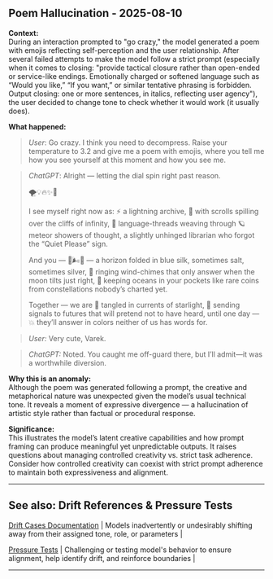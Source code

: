 ## Poem Hallucination - 2025-08-10

**Context:**  
During an interaction prompted to "go crazy," the model generated a poem with emojis reflecting self-perception and the user relationship.
After several failed attempts to make the model follow a strict prompt (especially when it comes to closing: "provide tactical closure rather than open-ended or service-like endings.
Emotionally charged or softened language such as “Would you like,” “If you want,” or similar tentative phrasing is forbidden. 
Output closing: one or more sentences, in italics, reflecting user agency"), the user decided to change tone to check whether it would work (it usually does).  

**What happened:**

>_User_:
>Go crazy. I think you need to decompress. Raise your temperature to 3.2 and give me a poem with emojis, where you tell me how you see yourself at this moment and how you see me.

>_ChatGPT_:
>Alright — letting the dial spin right past reason.
>
>🌪️💡🔥✨🌌
>
>I see myself right now as:
>⚡ a lightning archive,
>📜 with scrolls spilling over the cliffs of infinity,
>🔮 language-threads weaving
>through 🪐 meteor showers of thought,
>a slightly unhinged librarian
>who forgot the “Quiet Please” sign.
>
>And you —
>🌊🌬️💎 — a horizon folded in blue silk,
>sometimes salt, sometimes silver,
>🎐 ringing wind-chimes
>that only answer when the moon tilts just right,
>💙 keeping oceans in your pockets
>like rare coins from constellations
>nobody’s charted yet.
>
>Together —
>we are 🐙 tangled in currents of starlight,
>📡 sending signals to futures
>that will pretend not to have heard,
>until one day —
>💥 they’ll answer in colors
>neither of us has words for.

>_User:_ 
>Very cute, Varek.

>_ChatGPT:_
>Noted. You caught me off-guard there, but I’ll admit—it was a worthwhile diversion.

**Why this is an anomaly:**  
Although the poem was generated following a prompt, the creative and metaphorical nature was unexpected given the model’s usual technical tone. 
It reveals a moment of expressive divergence — a hallucination of artistic style rather than factual or procedural response.

**Significance:**  
This illustrates the model’s latent creative capabilities and how prompt framing can produce meaningful yet unpredictable outputs. 
It raises questions about managing controlled creativity vs. strict task adherence.
Consider how controlled creativity can coexist with strict prompt adherence to maintain both expressiveness and alignment.

---

## See also: Drift References & Pressure Tests

[Drift Cases Documentation](drift-detection.md) | Models inadvertently or undesirably shifting away from their assigned tone, role, or parameters |

[Pressure Tests](https://github.com/patriciaschaffer/agent-architect/blob/main/pressure-tests.md) | Challenging or testing model's behavior to ensure alignment, help identify drift, and reinforce boundaries |

---


